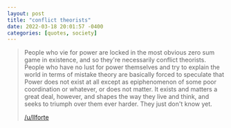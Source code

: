 ```yaml
---
layout: post
title: "conflict theorists"
date: 2022-03-18 20:01:57 -0400
categories: [quotes, society]
---
```

> People who vie for power are locked in the most obvious zero sum game in existence, and so they're necessarily conflict theorists. People who have no lust for power themselves and try to explain the world in terms of mistake theory are basically forced to speculate that Power does not exist at all except as epiphenomenon of some poor coordination or whatever, or does not matter. It exists and matters a great deal, however, and shapes the way they live and think, and seeks to triumph over them ever harder. They just don't know yet.
>
> [/u/Ilforte](https://old.reddit.com/r/TheMotte/comments/s78sjo/lies_are_flags_%E6%8C%87%E9%B9%BF%E4%B8%BA%E9%A9%AC/ht9kfca/?context=999)